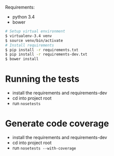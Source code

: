 Requirements:
* python 3.4
* bower

```bash
# Setup virtual environment
$ virtualenv-3.4 venv
$ source venv/bin/activate
# Install requirements
$ pip install -r requirements.txt
$ pip install -r requirements-dev.txt
$ bower install
```

# Running the tests
* install the requirements and requirements-dev
* cd into project root
* run `nosetests`

# Generate code coverage
* install the requirements and requirements-dev
* cd into project root
* run `nosetests --with-coverage`
